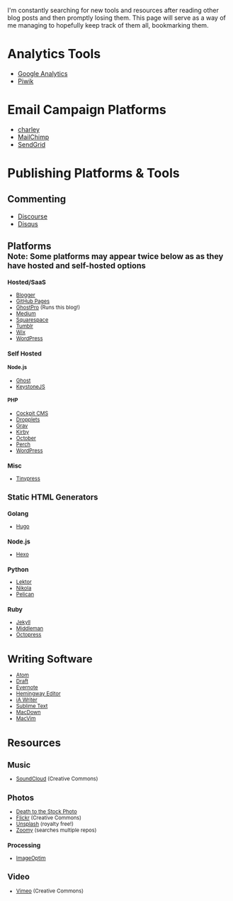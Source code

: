 I'm constantly searching for new tools and resources after reading other blog posts and then promptly losing them. This page will serve as a way of me managing to hopefully keep track of them all, bookmarking them.

# Analytics Tools

 * [Google Analytics](http://www.google.com/analytics/ "Google Analytics - Mobile, Premium and Free Website Analytics – Google")
 * [Piwik](https://piwik.org/ "Piwik - Free Web Analytics Software")

# Email Campaign Platforms
 * [charley](https://charley.io/ "Charley Email Marketing &#8211; Beautiful Email Marketing Made Simple")
 * [MailChimp](http://mailchimp.com/ "MailChimp email marketing")
 * [SendGrid](https://sendgrid.com/ "SendGrid - Marketing &amp; Transactional Email Service")

# Publishing Platforms & Tools
## Commenting
 * [Discourse](http://www.discourse.org/ "Discourse - Civilized Discussion")
 * [Disqus](https://disqus.com/ "Disqus &ndash; The #1 way to build your audience")

## Platforms <br><small>**Note:** Some platforms may appear twice below as as they have hosted and self-hosted options
### Hosted/SaaS
 * [Blogger](https://www.blogger.com/ "Blogger")
 * [GitHub Pages](https://pages.github.com/ "GitHub Pages")
 * [GhostPro](https://ghost.org/ "Ghost - Just a blogging platform") (Runs this blog!)
 * [Medium](https://medium.com/ "Medium")
 * [Squarespace](https://www.squarespace.com/ "Build a Website - Squarespace")
 * [Tumblr](https://www.tumblr.com/ "Sign up | Tumblr")
 * [Wix](http://www.wix.com/ "Free Website Builder | Create a Free Website | WIX.com")
 * [WordPress](https://wordpress.com/ "WordPress.com: Create a free website or blog")

### Self Hosted
#### Node.js
 * [Ghost](https://ghost.org/ "Ghost - Just a blogging platform")
 * [KeystoneJS](http://keystonejs.com/ "KeystoneJS &middot; Node.js cms and web application platform built on Express and MongoDB")

#### PHP
 * [Cockpit CMS](http://getcockpit.com/ "Cockpit CMS")
 * [Dropplets](https://github.com/Circa75/dropplets "Circa75/dropplets · GitHub")
 * [Grav](https://getgrav.org "Grav - A Modern Flat-File CMS")
 * [Kirby](http://getkirby.com/ "Kirby is a file-based cms | Kirby")
 * [October](http://octobercms.com/ "October CMS")
 * [Perch](https://grabaperch.com/ "Perch - The really little content management system (CMS)")
 * [WordPress](https://wordpress.org/ "WordPress &#8250; Blog Tool, Publishing Platform, and CMS")

### Misc
 * [Tinypress](https://tinypress.co/ "Create and easily manage your blog on Github &middot; Tinypress")

## Static HTML Generators
### Golang
 * [Hugo](https://gohugo.io/ "Hugo :: A fast and modern static website engine")
 
### Node.js
 * [Hexo](https://hexo.io/ "Hexo: A fast, simple and powerful blog framework")

### Python
 * [Lektor](https://www.getlektor.com/ "Welcome | Lektor Static Content Management System")
 * [Nikola](https://getnikola.com/ "Static Site Generator | Nikola")
 * [Pelican](http://blog.getpelican.com/ "Pelican Static Site Generator, Powered by Python")

### Ruby
 * [Jekyll](https://jekyllrb.com/ "Jekyll &bull; Simple, blog-aware, static sites")
 * [Middleman](https://middlemanapp.com/ "Middleman: Hand-crafted frontend development")
 * [Octopress](http://octopress.org/ "Octopress")

# Writing Software
 * [Atom](https://atom.io/ "Atom")
 * [Draft](https://draftin.com/ "Draft. Write Better.")
 * [Evernote](https://evernote.com/ "The workspace for your life’s work | Evernote")
 * [Hemingway Editor](http://www.hemingwayapp.com/ "Hemingway Editor")
 * [iA Writer](https://ia.net/writer "iA Writer | iA")  
 * [Sublime Text](http://www.sublimetext.com/ "Sublime Text: The text editor you'll fall in love with")
 * [MacDown](http://macdown.uranusjr.com "MacDown: The open source Markdown editor for OS X.")
 * [MacVim](https://github.com/b4winckler/macvim "b4winckler/macvim · GitHub")

# Resources

## Music

 * [SoundCloud](https://soundcloud.com/search/sounds/?filter.license=to_share "SoundCloud") (Creative Commons)

## Photos

 * [Death to the Stock Photo](http://deathtothestockphoto.com/ "home - Death to the Stock Photo")
 * [Flickr](https://www.flickr.com/creativecommons/ 'Flickr: Creative Commons') (Creative Commons)
 * [Unsplash](https://unsplash.com) (royalty free!)
 * [Zoomy](http://zoommyapp.com/ "Zoommy") (searches multiple repos)

### Processing
 * [ImageOptim](https://imageoptim.com "ImageOptim — better Save for Web")

## Video

 * [Vimeo](https://vimeo.com/creativecommons "Creative Commons on Vimeo") (Creative Commons)
